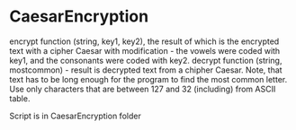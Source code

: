 # CaesarEncryption
encrypt function (string, key1, key2), the result of which is the encrypted text with a cipher
Caesar with modification - the vowels were coded with key1, and the consonants were coded with key2.
decrypt function (string, mostcommon) - result is decrypted text from a chipher Caesar. Note, that text has to be
long enough for the program to find the most common letter. Use only characters that are between 127 and 32 (including) from ASCII table.

Script is in CaesarEncryption folder

